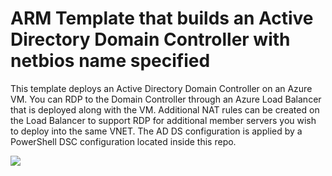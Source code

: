 # ARM Template that builds an Active Directory Domain Controller with netbios name specified

This template deploys an Active Directory Domain Controller on an Azure VM. You can RDP to the Domain Controller through an Azure Load Balancer that is deployed along with the VM. Additional NAT rules can be created on the Load Balancer to support RDP for additional member servers you wish to deploy into the same VNET. The AD DS configuration is applied by a PowerShell DSC configuration located inside this repo.

<a href="https://portal.azure.com/#create/Microsoft.Template/uri/https%3A%2F%2Fraw.githubusercontent.com/jrudley/ADDS-dsc/master/azuredeploy.json" target="_blank">
    <img src="http://azuredeploy.net/deploybutton.png"/>
</a>
